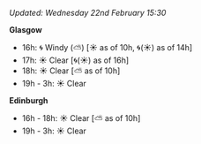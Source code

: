 *Updated: Wednesday 22nd February 15:30*

**Glasgow**

* 16h: :cyclone: Windy (:partly_sunny:) [:sunny: as of 10h, :cyclone:(:sunny:) as of 14h]
* 17h: :sunny: Clear [:cyclone:(:sunny:) as of 16h]
* 18h: :sunny: Clear [:partly_sunny: as of 10h]
* 19h - 3h: :sunny: Clear

**Edinburgh**

* 16h - 18h: :sunny: Clear [:partly_sunny: as of 10h]
* 19h - 3h: :sunny: Clear
